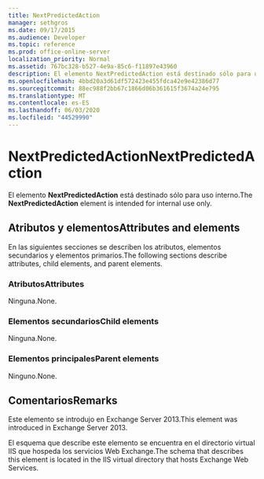 ```yaml
---
title: NextPredictedAction
manager: sethgros
ms.date: 09/17/2015
ms.audience: Developer
ms.topic: reference
ms.prod: office-online-server
localization_priority: Normal
ms.assetid: 767bc328-b527-4e9a-85c6-f11897e43960
description: El elemento NextPredictedAction está destinado sólo para uso interno.
ms.openlocfilehash: 4bbd20a3d61df572423e455fdca42e9e42386d77
ms.sourcegitcommit: 88ec988f2bb67c1866d06b361615f3674a24e795
ms.translationtype: MT
ms.contentlocale: es-ES
ms.lasthandoff: 06/03/2020
ms.locfileid: "44529990"
---
```

# <a name="nextpredictedaction"></a><span data-ttu-id="06c5d-103">NextPredictedAction</span><span class="sxs-lookup"><span data-stu-id="06c5d-103">NextPredictedAction</span></span>

<span data-ttu-id="06c5d-104">El elemento **NextPredictedAction** está destinado sólo para uso interno.</span><span class="sxs-lookup"><span data-stu-id="06c5d-104">The **NextPredictedAction** element is intended for internal use only.</span></span> 

## <a name="attributes-and-elements"></a><span data-ttu-id="06c5d-105">Atributos y elementos</span><span class="sxs-lookup"><span data-stu-id="06c5d-105">Attributes and elements</span></span>

<span data-ttu-id="06c5d-106">En las siguientes secciones se describen los atributos, elementos secundarios y elementos primarios.</span><span class="sxs-lookup"><span data-stu-id="06c5d-106">The following sections describe attributes, child elements, and parent elements.</span></span>
  
### <a name="attributes"></a><span data-ttu-id="06c5d-107">Atributos</span><span class="sxs-lookup"><span data-stu-id="06c5d-107">Attributes</span></span>

<span data-ttu-id="06c5d-108">Ninguna.</span><span class="sxs-lookup"><span data-stu-id="06c5d-108">None.</span></span>
  
### <a name="child-elements"></a><span data-ttu-id="06c5d-109">Elementos secundarios</span><span class="sxs-lookup"><span data-stu-id="06c5d-109">Child elements</span></span>

<span data-ttu-id="06c5d-110">Ninguna.</span><span class="sxs-lookup"><span data-stu-id="06c5d-110">None.</span></span>
  
### <a name="parent-elements"></a><span data-ttu-id="06c5d-111">Elementos principales</span><span class="sxs-lookup"><span data-stu-id="06c5d-111">Parent elements</span></span>

<span data-ttu-id="06c5d-112">Ninguno.</span><span class="sxs-lookup"><span data-stu-id="06c5d-112">None.</span></span>
  
## <a name="remarks"></a><span data-ttu-id="06c5d-113">Comentarios</span><span class="sxs-lookup"><span data-stu-id="06c5d-113">Remarks</span></span>

<span data-ttu-id="06c5d-114">Este elemento se introdujo en Exchange Server 2013.</span><span class="sxs-lookup"><span data-stu-id="06c5d-114">This element was introduced in Exchange Server 2013.</span></span>
  
<span data-ttu-id="06c5d-115">El esquema que describe este elemento se encuentra en el directorio virtual IIS que hospeda los servicios Web Exchange.</span><span class="sxs-lookup"><span data-stu-id="06c5d-115">The schema that describes this element is located in the IIS virtual directory that hosts Exchange Web Services.</span></span>
  

